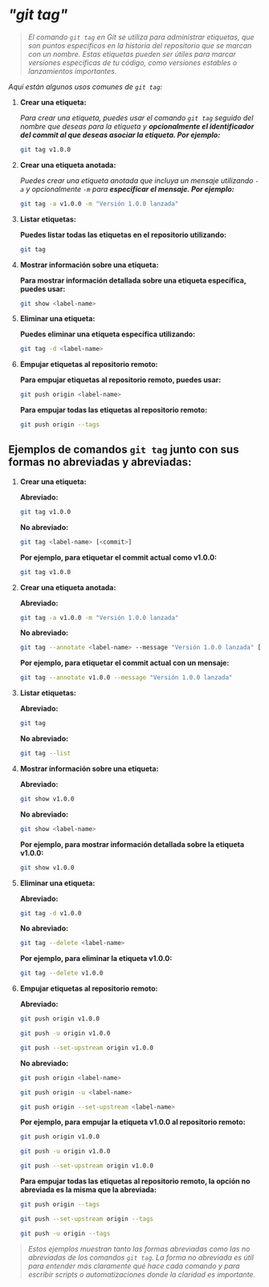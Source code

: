 <!-- Autor: Daniel Benjamin Perez Morales -->
<!-- GitHub: https://github.com/D4nitrix13 -->
<!-- GitLab: https://gitlab.com/D4nitrix13 -->
<!-- Correo electrónico: danielperezdev@proton.me -->

# ***"git tag"***

> *El comando `git tag` en Git se utiliza para administrar etiquetas, que son puntos específicos en la historia del repositorio que se marcan con un nombre. Estas etiquetas pueden ser útiles para marcar versiones específicas de tu código, como versiones estables o lanzamientos importantes.*

*Aquí están algunos usos comunes de `git tag`:*

1. **Crear una etiqueta:**

   *Para crear una etiqueta, puedes usar el comando `git tag` seguido del nombre que deseas para la etiqueta y **opcionalmente el identificador del commit al que deseas asociar la etiqueta. Por ejemplo:***

   ```bash
   git tag v1.0.0
   ```

2. **Crear una etiqueta anotada:**

   *Puedes crear una etiqueta anotada que incluya un mensaje utilizando `-a` y opcionalmente `-m` para **especificar el mensaje. Por ejemplo:***

   ```bash
   git tag -a v1.0.0 -m "Versión 1.0.0 lanzada"
   ```

3. **Listar etiquetas:**

   **Puedes listar todas las etiquetas en el repositorio utilizando:**

   ```bash
   git tag
   ```

4. **Mostrar información sobre una etiqueta:**

   **Para mostrar información detallada sobre una etiqueta específica, puedes usar:**

   ```bash
   git show <label-name>
   ```

5. **Eliminar una etiqueta:**

   **Puedes eliminar una etiqueta específica utilizando:**

   ```bash
   git tag -d <label-name>
   ```

6. **Empujar etiquetas al repositorio remoto:**

   **Para empujar etiquetas al repositorio remoto, puedes usar:**

   ```bash
   git push origin <label-name>
   ```

   **Para empujar todas las etiquetas al repositorio remoto:**

   ```bash
   git push origin --tags
   ```

## **Ejemplos de comandos `git tag` junto con sus formas no abreviadas y abreviadas:**

1. **Crear una etiqueta:**

   **Abreviado:**

   ```bash
   git tag v1.0.0
   ```

   **No abreviado:**

   ```bash
   git tag <label-name> [<commit>]
   ```

   **Por ejemplo, para etiquetar el commit actual como v1.0.0:**

   ```bash
   git tag v1.0.0
   ```

2. **Crear una etiqueta anotada:**

   **Abreviado:**

   ```bash
   git tag -a v1.0.0 -m "Versión 1.0.0 lanzada"
   ```

   **No abreviado:**

   ```bash
   git tag --annotate <label-name> --message "Versión 1.0.0 lanzada" [<commit>]
   ```

   **Por ejemplo, para etiquetar el commit actual con un mensaje:**

   ```bash
   git tag --annotate v1.0.0 --message "Versión 1.0.0 lanzada"
   ```

3. **Listar etiquetas:**

   **Abreviado:**

   ```bash
   git tag
   ```

   **No abreviado:**

   ```bash
   git tag --list
   ```

4. **Mostrar información sobre una etiqueta:**

   **Abreviado:**

   ```bash
   git show v1.0.0
   ```

   **No abreviado:**

   ```bash
   git show <label-name>
   ```

   **Por ejemplo, para mostrar información detallada sobre la etiqueta v1.0.0:**

   ```bash
   git show v1.0.0
   ```

5. **Eliminar una etiqueta:**

   **Abreviado:**

   ```bash
   git tag -d v1.0.0
   ```

   **No abreviado:**

   ```bash
   git tag --delete <label-name>
   ```

   **Por ejemplo, para eliminar la etiqueta v1.0.0:**

   ```bash
   git tag --delete v1.0.0
   ```

6. **Empujar etiquetas al repositorio remoto:**

   **Abreviado:**

   ```bash
   git push origin v1.0.0
   ```

   ```bash
   git push -u origin v1.0.0
   ```

   ```bash
   git push --set-upstream origin v1.0.0
   ```

   **No abreviado:**

   ```bash
   git push origin <label-name>
   ```

   ```bash
   git push origin -u <label-name>
   ```

   ```bash
   git push origin --set-upstream <label-name>
   ```

   **Por ejemplo, para empujar la etiqueta v1.0.0 al repositorio remoto:**

   ```bash
   git push origin v1.0.0
   ```

   ```bash
   git push -u origin v1.0.0
   ```

   ```bash
   git push --set-upstream origin v1.0.0
   ```  

   **Para empujar todas las etiquetas al repositorio remoto, la opción no abreviada es la misma que la abreviada:**

   ```bash
   git push origin --tags
   ```

   ```bash
   git push --set-upstream origin --tags
   ```

   ```bash
   git push -u origin --tags
   ```

> *Estos ejemplos muestran tanto las formas abreviadas como las no abreviadas de los comandos `git tag`. La forma no abreviada es útil para entender más claramente qué hace cada comando y para escribir scripts o automatizaciones donde la claridad es importante.*
